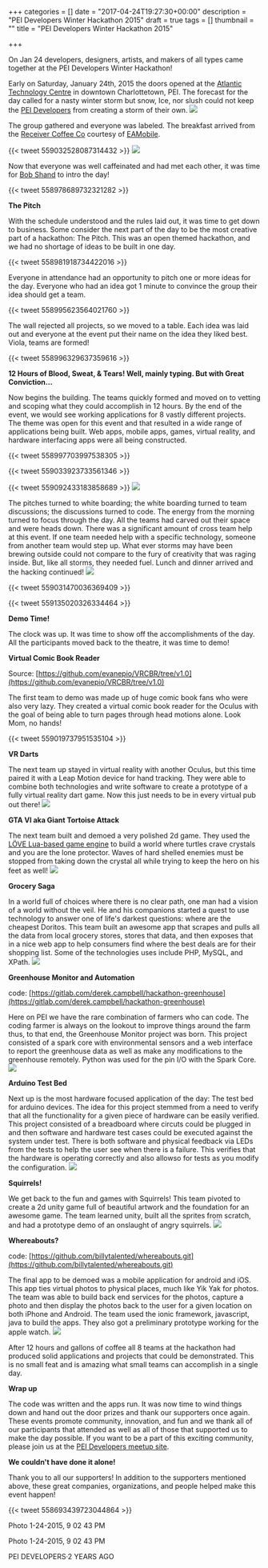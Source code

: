 +++
categories = []
date = "2017-04-24T19:27:30+00:00"
description = "PEI Developers Winter Hackathon 2015"
draft = true
tags = []
thumbnail = ""
title = "PEI Developers Winter Hackathon 2015"

+++


On Jan 24 developers, designers, artists, and makers of all types came together at the PEI Developers Winter Hackathon!


Early on Saturday, January 24th, 2015 the doors opened at the [Atlantic Technology Centre](http://www.atlantictechnologycentre.ca/) in downtown Charlottetown, PEI. The forecast for the day called for a nasty winter storm but snow, Ice, nor slush could not keep the [PEI Developers](http://www.meetup.com/PEI-Developers/) from creating a storm of their own.
![](/uploads/2017/04/24/16376995635_ba4c7256d8_z.jpg)


The group gathered and everyone was labeled. The breakfast arrived from the [Receiver Coffee Co](https://twitter.com/receivercoffee) courtesy of [EAMobile](https://twitter.com/EAMobile).


{{< tweet 559032528087314432 >}}
![](/uploads/2017/04/24/16370923412_a98695bb9f_z.jpg)


Now that everyone was well caffeinated and had met each other, it was time for [Bob Shand](https://twitter.com/feralbob) to intro the day!


{{< tweet 558978689732321282 >}}


**The Pitch**


With the schedule understood and the rules laid out, it was time to get down to business. Some consider the next part of the day to be the most creative part of a hackathon: The Pitch. This was an open themed hackathon, and we had no shortage of ideas to be built in one day.


{{< tweet 558981918734422016 >}}


Everyone in attendance had an opportunity to pitch one or more ideas for the day. Everyone who had an idea got 1 minute to convince the group their idea should get a team.


{{< tweet 558995623564021760 >}}


The wall rejected all projects, so we moved to a table. Each idea was laid out and everyone at the event put their name on the idea they liked best. Viola, teams are formed!


{{< tweet 558996329637359616 >}}


**12 Hours of Blood, Sweat, & Tears! Well, mainly typing. But with Great Conviction...**


Now begins the building. The teams quickly formed and moved on to vetting and scoping what they could accomplish in 12 hours. By the end of the event, we would see working applications for 8 vastly different projects. The theme was open for this event and that resulted in a wide range of applications being built. Web apps, mobile apps, games, virtual reality, and hardware interfacing apps were all being constructed.


{{< tweet 558997703997538305 >}}


{{< tweet 559033923733561346 >}}


{{< tweet 559092433183858689 >}}
![](/uploads/2017/04/24/16376955305_13a81c5f9a_z.jpg)


The pitches turned to white boarding; the white boarding turned to team discussions; the discussions turned to code. The energy from the morning turned to focus through the day. All the teams had carved out their space and were heads down. There was a significant amount of cross team help at this event. If one team needed help with a specific technology, someone from another team would step up. What ever storms may have been brewing outside could not compare to the fury of creativity that was raging inside. But, like all storms, they needed fuel. Lunch and dinner arrived and the hacking continued!
![](/uploads/2017/04/24/16376946825_88d881fdda_z.jpg)


{{< tweet 559031470036369409 >}}


{{< tweet 559135020326334464 >}}


**Demo Time!**


The clock was up. It was time to show off the accomplishments of the day. All the participants moved back to the theatre, it was time to demo!


**Virtual Comic Book Reader**


Source: [https://github.com/evanepio/VRCBR/tree/v1.0](https://github.com/evanepio/VRCBR/tree/v1.0)


The first team to demo was made up of huge comic book fans who were also very lazy. They created a virtual comic book reader for the Oculus with the goal of being able to turn pages through head motions alone. Look Mom, no hands!


{{< tweet 559019737951535104 >}}


**VR Darts**


The next team up stayed in virtual reality with another Oculus, but this time paired it with a Leap Motion device for hand tracking. They were able to combine both technologies and write software to create a prototype of a fully virtual reality dart game. Now this just needs to be in every virtual pub out there!
![](/uploads/2017/04/24/15749425134_bb9d2544ae_z.jpg)


**GTA VI aka Giant Tortoise Attack**


The next team built and demoed a very polished 2d game. They used the [LÖVE Lua-based game engine](https://love2d.org/) to build a world where turtles crave crystals and you are the lone protector. Waves of hard shelled enemies must be stopped from taking down the crystal all while trying to keep the hero on his feet as well!
![](/uploads/2017/04/24/15754551494_8afdd94832_z.jpg)


**Grocery Saga**


In a world full of choices where there is no clear path, one man had a vision of a world without the veil. He and his companions started a quest to use technology to answer one of life's darkest questions: where are the cheapest Doritos. This team built an awesome app that scrapes and pulls all the data from local grocery stores, stores that data, and then exposes that in a nice web app to help consumers find where the best deals are for their shopping list. Some of the technologies uses include PHP, MySQL, and XPath.
![](/uploads/2017/04/24/notgreen.jpg)


**Greenhouse Monitor and Automation**


code: [https://gitlab.com/derek.campbell/hackathon-greenhouse](https://gitlab.com/derek.campbell/hackathon-greenhouse)


Here on PEI we have the rare combination of farmers who can code. The coding farmer is always on the lookout to improve things around the farm thus, to that end, the Greenhouse Monitor project was born. This project consisted of a spark core with environmental sensors and a web interface to report the greenhouse data as well as make any modifications to the greenhouse remotely. Python was used for the pin I/O with the Spark Core.
![](/uploads/2017/04/24/me.jpg)


**Arduino Test Bed**


Next up is the most hardware focused application of the day: The test bed for arduino devices. The idea for this project stemmed from a need to verify that all the functionality for a given piece of hardware can be easily verified. This project consisted of a breadboard where circuts could be plugged in and then software and hardware test cases could be executed against the system under test. There is both software and physical feedback via LEDs from the tests to help the user see when there is a failure. This verifies that the hardware is operating correctly and also allowso for tests as you modify the configuration.
![](/uploads/2017/04/24/matt.jpg)


**Squirrels!**


We get back to the fun and games with Squirrels! This team pivoted to create a 2d unity game full of beautiful artwork and the foundation for an awesome game. The team learned unity, built all the sprites from scratch, and had a prototype demo of an onslaught of angry squirrels.
![](/uploads/2017/04/24/squi.jpg)


**Whereabouts?**


code: [https://github.com/billytalented/whereabouts.git](https://github.com/billytalented/whereabouts.git)


The final app to be demoed was a mobile application for android and iOS. This app ties virtual photos to physical places, much like Yik Yak for photos. The team was able to build back end services for the photos, capture a photo and then display the photos back to the user for a given location on both iPhone and Android. The team used the ionic framework, javascript, java to build the apps. They also got a preliminary prototype working for the apple watch.
![](/uploads/2017/04/24/last.jpg)


After 12 hours and gallons of coffee all 8 teams at the hackathon had produced solid applications and projects that could be demonstrated. This is no small feat and is amazing what small teams can accomplish in a single day.


**Wrap up**


The code was written and the apps run. It was now time to wind things down and hand out the door prizes and thank our supporters once again. These events promote community, innovation, and fun and we thank all of our participants that attended as well as all of those that supported us to make the day possible. If you want to be a part of this exciting community, please join us at the [PEI Developers meetup site](http://www.meetup.com/PEI-Developers/).


**We couldn't have done it alone!**


Thank you to all our supporters! In addition to the supporters mentioned above, these great companies, organizations, and people helped make this event happen!


{{< tweet 558693439723044864 >}}






Photo 1-24-2015, 9 02 43 PM


Photo 1-24-2015, 9 02 43 PM


PEI DEVELOPERS·2 YEARS AGO























